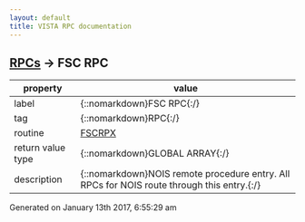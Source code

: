```yaml
---
layout: default
title: VISTA RPC documentation
---
```




## [RPCs](TableOfContent.md) &#8594; FSC RPC 

 property | value 
--- | --- 
 label | {::nomarkdown}FSC RPC{:/}
 tag | {::nomarkdown}RPC{:/}
 routine | [FSCRPX](http://code.osehra.org/dox/Routine_FSCRPX_source.html)
 return value type | {::nomarkdown}GLOBAL ARRAY{:/}
 description | {::nomarkdown}NOIS remote procedure entry. All RPCs for NOIS route through this entry.{:/}




 Generated on January 13th 2017, 6:55:29 am